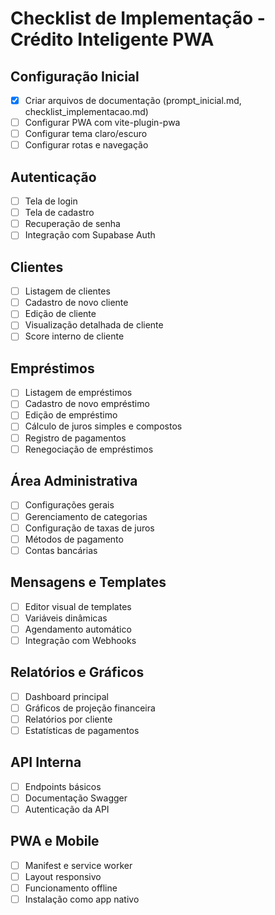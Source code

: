 
# Checklist de Implementação - Crédito Inteligente PWA

## Configuração Inicial
- [x] Criar arquivos de documentação (prompt_inicial.md, checklist_implementacao.md)
- [ ] Configurar PWA com vite-plugin-pwa
- [ ] Configurar tema claro/escuro
- [ ] Configurar rotas e navegação

## Autenticação
- [ ] Tela de login
- [ ] Tela de cadastro
- [ ] Recuperação de senha
- [ ] Integração com Supabase Auth

## Clientes
- [ ] Listagem de clientes
- [ ] Cadastro de novo cliente
- [ ] Edição de cliente
- [ ] Visualização detalhada de cliente
- [ ] Score interno de cliente

## Empréstimos
- [ ] Listagem de empréstimos
- [ ] Cadastro de novo empréstimo
- [ ] Edição de empréstimo
- [ ] Cálculo de juros simples e compostos
- [ ] Registro de pagamentos
- [ ] Renegociação de empréstimos

## Área Administrativa
- [ ] Configurações gerais
- [ ] Gerenciamento de categorias
- [ ] Configuração de taxas de juros
- [ ] Métodos de pagamento
- [ ] Contas bancárias

## Mensagens e Templates
- [ ] Editor visual de templates
- [ ] Variáveis dinâmicas
- [ ] Agendamento automático
- [ ] Integração com Webhooks

## Relatórios e Gráficos
- [ ] Dashboard principal
- [ ] Gráficos de projeção financeira
- [ ] Relatórios por cliente
- [ ] Estatísticas de pagamentos

## API Interna
- [ ] Endpoints básicos
- [ ] Documentação Swagger
- [ ] Autenticação da API

## PWA e Mobile
- [ ] Manifest e service worker
- [ ] Layout responsivo
- [ ] Funcionamento offline
- [ ] Instalação como app nativo
